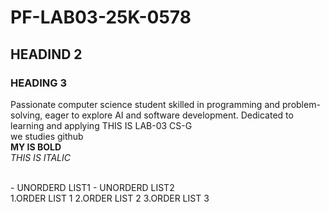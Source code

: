 # PF-LAB03-25K-0578
##  HEADIND 2
### HEADING 3
Passionate computer science student skilled in programming and problem-solving, eager to explore AI and software development. Dedicated to learning and applying
THIS IS LAB-03  CS-G
<br/>
we studies github
<br/>
**MY IS BOLD**
<br/>
_THIS IS ITALIC_

<br/>
- UNORDERD LIST1
- UNORDERD LIST2
<br/>
1.ORDER LIST 1
2.ORDER LIST 2
3.ORDER LIST 3
     

